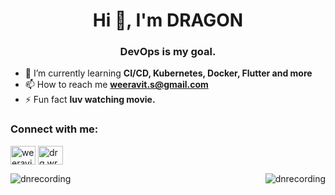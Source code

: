 <h1 align="center">Hi 👋, I'm DRAGON</h1>
<h3 align="center">DevOps is my goal.</h3>

- 🌱 I’m currently learning **CI/CD, Kubernetes, Docker, Flutter and more**
- 📫 How to reach me **weeravit.s@gmail.com**  
- ⚡ Fun fact **luv watching movie.**

<h3 align="left">Connect with me:</h3> 
<p align="left">
<a href="https://fb.com/weeravit srisuntikanaporn" target="blank"><img align="center" src="https://raw.githubusercontent.com/rahuldkjain/github-profile-readme-generator/master/src/images/icons/Social/facebook.svg" alt="weeravit srisuntikanaporn" height="30" width="40" /></a>
<a href="https://instagram.com/drg.wrv" target="blank"><img align="center" src="https://raw.githubusercontent.com/rahuldkjain/github-profile-readme-generator/master/src/images/icons/Social/instagram.svg" alt="drg.wrv" height="30" width="40" /></a>
</p>  

<p><img align="left" src="https://github-readme-stats.vercel.app/api/top-langs?username=dnrecording&show_icons=true&locale=en&layout=compact" alt="dnrecording"</p>
&nbsp;<img align="right" src="https://github-readme-stats.vercel.app/api?username=dnrecording&show_icons=true&locale=en" alt="dnrecording" /></p>


